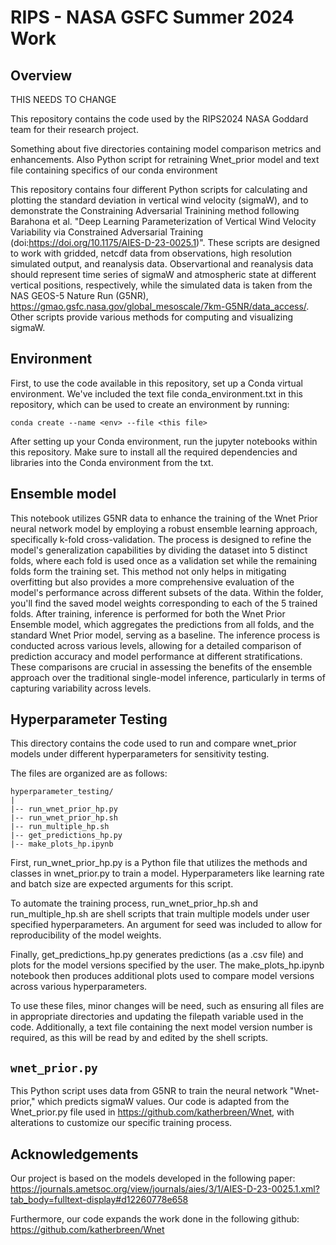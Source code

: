 # RIPS - NASA GSFC Summer 2024 Work

## Overview

THIS NEEDS TO CHANGE

This repository contains the code used by the RIPS2024 NASA Goddard team for their research project.

Something about five directories containing model comparison metrics and enhancements. Also Python script for retraining Wnet_prior model and text file containing specifics of our conda environment


This repository contains four different Python scripts for calculating and plotting the standard deviation in vertical wind velocity (sigmaW), and to demonstrate the Constraining Adversarial Trainining method following Barahona et al. "Deep Learning Parameterization of Vertical Wind Velocity Variability via Constrained Adversarial Training (doi:https://doi.org/10.1175/AIES-D-23-0025.1)". These scripts are designed to work with gridded, netcdf data from observations, high resolution simulated output, and reanalysis data. Observartional and reanalysis data should represent time series of sigmaW and atmospheric state  at different vertical positions, respectively, while the simulated data is taken from the NAS GEOS-5 Nature Run (G5NR), https://gmao.gsfc.nasa.gov/global_mesoscale/7km-G5NR/data_access/. Other scripts provide various methods for computing and visualizing sigmaW.

## Environment

First, to use the code available in this repository, set up a Conda virtual environment. We've included the text file conda_environment.txt in this repository, which can be used to create an environment by running:
<br>
```
conda create --name <env> --file <this file>
```

After setting up your Conda environment, run the jupyter notebooks within this repository. Make sure to install all the required dependencies and libraries into the Conda environment from the txt.

## Ensemble model

This notebook utilizes G5NR data to enhance the training of the Wnet Prior neural network model by employing a robust ensemble learning approach, specifically k-fold cross-validation. The process is designed to refine the model's generalization capabilities by dividing the dataset into 5 distinct folds, where each fold is used once as a validation set while the remaining folds form the training set. This method not only helps in mitigating overfitting but also provides a more comprehensive evaluation of the model's performance across different subsets of the data. Within the folder, you'll find the saved model weights corresponding to each of the 5 trained folds. After training, inference is performed for both the Wnet Prior Ensemble model, which aggregates the predictions from all folds, and the standard Wnet Prior model, serving as a baseline. The inference process is conducted across various levels, allowing for a detailed comparison of prediction accuracy and model performance at different stratifications. These comparisons are crucial in assessing the benefits of the ensemble approach over the traditional single-model inference, particularly in terms of capturing variability across levels.

## Hyperparameter Testing
This directory contains the code used to run and compare wnet_prior models under different hyperparameters for sensitivity testing.

The files are organized are as follows:

```
hyperparameter_testing/
|
|-- run_wnet_prior_hp.py
|-- run_wnet_prior_hp.sh
|-- run_multiple_hp.sh
|-- get_predictions_hp.py
|-- make_plots_hp.ipynb
```

First, run_wnet_prior_hp.py is a Python file that utilizes the methods and classes in wnet_prior.py to train a model. Hyperparameters like learning rate and batch size are expected arguments for this script.

To automate the training process, run_wnet_prior_hp.sh and run_multiple_hp.sh are shell scripts that train multiple models under user specified hyperparameters. An argument for seed was included to allow for reproducibility of the model weights.

Finally, get_predictions_hp.py generates predictions (as a .csv file) and plots for the model versions specified by the user. The make_plots_hp.ipynb notebook then produces additional plots used to compare model versions across various hyperparameters.

To use these files, minor changes will be need, such as ensuring all files are in appropriate directories and updating the filepath variable used in the code. Additionally, a text file containing the next model version number is required, as this will be read by and edited by the shell scripts.

## `wnet_prior.py`
This Python script uses data from G5NR to train the neural network "Wnet-prior," which predicts sigmaW values. Our code is adapted from the Wnet_prior.py file used in https://github.com/katherbreen/Wnet, with alterations to customize our specific training process.



## Acknowledgements
Our project is based on the models developed in the following paper:
<br>
https://journals.ametsoc.org/view/journals/aies/3/1/AIES-D-23-0025.1.xml?tab_body=fulltext-display#d12260778e658


Furthermore, our code expands the work done in the following github:
<br>
https://github.com/katherbreen/Wnet
